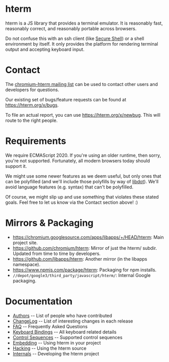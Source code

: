 # hterm

hterm is a JS library that provides a terminal emulator.  It is reasonably fast,
reasonably correct, and reasonably portable across browsers.

Do not confuse this with an ssh client (like [Secure Shell](../nassh/)) or a
shell environment by itself.  It only provides the platform for rendering
terminal output and accepting keyboard input.

# Contact

The [chromium-hterm mailing list] can be used to contact other users and
developers for questions.

Our existing set of bugs/feature requests can be found at
<https://hterm.org/x/bugs>.

To file an actual report, you can use <https://hterm.org/x/newbug>.
This will route to the right people.

# Requirements

We require ECMAScript 2020.  If you're using an older runtime, then sorry,
you're not supported.  Fortunately, all modern browsers today should support it.

We might use some newer features as we deem useful, but only ones that can be
polyfilled (and we'll include those polyfills by way of [libdot]).  We'll avoid
language features (e.g. syntax) that can't be polyfilled.

Of course, we might slip up and use something that violates these stated goals.
Feel free to let us know via the Contact section above! :)

# Mirrors & Packaging

* https://chromium.googlesource.com/apps/libapps/+/HEAD/hterm: Main project site.
* https://github.com/chromium/hterm: Mirror of just the hterm/ subdir.
  Updated from time to time by developers.
* https://github.com/libapps/hterm: Another mirror (in the libapps namespace).
* https://www.npmjs.com/package/hterm: Packaging for npm installs.
* `//depot/google3/third_party/javascript/hterm/`: Internal Google packaging.

# Documentation

* [Authors](./docs/AUTHORS.md) -- List of people who have contributed
* [ChangeLog](./docs/ChangeLog.md) -- List of interesting changes in each release
* [FAQ](../nassh/docs/FAQ.md) -- Frequently Asked Questions
* [Keyboard Bindings](./docs/KeyboardBindings.md) -- All keyboard related details
* [Control Sequences](./docs/ControlSequences.md) -- Supported control sequences
* [Embedding](./docs/embed.md) -- Using hterm in your project
* [Hacking](./docs/hack.md) -- Using the hterm source
* [Internals](./docs/internals/) -- Developing the hterm project

[chromium-hterm mailing list]: https://groups.google.com/a/chromium.org/forum/?fromgroups#!forum/chromium-hterm
[libdot]: ../libdot
